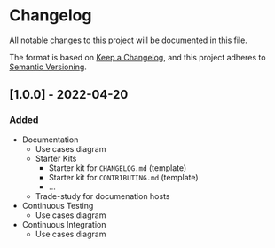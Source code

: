 # Changelog

All notable changes to this project will be documented in this file.

The format is based on [Keep a Changelog](https://keepachangelog.com/en/1.0.0/),
and this project adheres to [Semantic Versioning](https://semver.org/spec/v2.0.0.html).

## [1.0.0] - 2022-04-20

### Added 

- Documentation
  - Use cases diagram
  - Starter Kits
    - Starter kit for `CHANGELOG.md` (template)
    - Starter kit for `CONTRIBUTING.md` (template)
    - ...
  - Trade-study for documenation hosts
- Continuous Testing
  - Use cases diagram
- Continuous Integration
  - Use cases diagram
